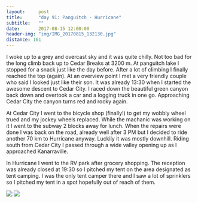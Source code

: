 ```yaml
---
layout:     post
title:      "day 91: Panguitch - Hurricane"
subtitle:   ""
date:       2017-08-15 12:00:00
header-img: "img/IMG_20170815_132130.jpg"
distance: 161
---
```


I woke up to a grey and overcast sky and it was quite chilly.
Not too bad for the long climb back up to Cedar Breaks at 3200 m.
At panguitch lake I stopped for a snack just like the day before.
After a lot of climbing I finally reached the top (again).
At an overview point I met a very friendly couple who said I looked just like their son.
It was already 13:30 when I started the awesome descent to Cedar City.
I raced down the beautiful green canyon back down and overtook a car and a logging truck in one go.
Approaching Cedar City the canyon turns red and rocky again.

At Cedar City I went to the bicycle shop (finally!) to get my wobbly wheel trued and my jockey wheels replaced.
While the machanic was working on it I went to the subway 2 blocks away for lunch.
When the repairs were done I was back on the road, already well after 3 PM but I decided to ride another 70 km to Hurricane anyway.
Luckily it was mostly downhill.
Riding south from Cedar City I passed through a wide valley opening up as I approached Kanarraville.

In Hurricane I went to the RV park after grocery shopping.
The reception was already closed at 19:30 so I pitched my tent on the area designated as tent camping.
I was the only tent camper there and I saw a lot of sprinklers so I pitched my tent in a spot hopefully out of reach of them.



<img src="{{ site.baseurl }}/img/IMG_20170815_163415.jpg">
<span class="caption text-muted"></span>

<img src="{{ site.baseurl }}/img/IMG_20170815_175856.jpg">
<span class="caption text-muted"></span>
